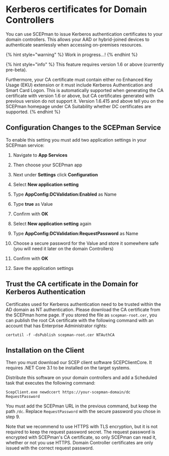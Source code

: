 # Kerberos certificates for Domain Controllers

You can use SCEPman to issue Kerberos authentication certificates to your domain controllers. This allows your AAD or hybrid-joined devices to authenticate seamlessly when accessing on-premises resources.

{% hint style="warning" %}
Work in progress...!
{% endhint %}

{% hint style="info" %}
This feature requires version 1.6 or above (currently pre-beta).

Furthermore, your CA certificate must contain either no Enhanced Key Usage (EKU) extension or it must include Kerberos Authentication and Smart Card Logon. This is automatically supported when generating the CA certificate with version 1.6 or above, but CA certificates generated with previous version do not support it. Version 1.6.415 and above tell you on the SCEPman homepage under CA Suitability whether DC certificates are supported.
{% endhint %}

## Configuration Changes to the SCEPman Service

To enable this setting you must add two application settings in your SCEPman service:

1. Navigate to **App Services**
2. Then choose your SCEPman app
3. Next under **Settings** click **Configuration**
4. Select **New application setting**
5. Type **AppConfig:DCValidation:Enabled** as Name
6. Type **true** as Value
7. Confirm with **OK**

8. Select **New application setting** again
9. Type **AppConfig:DCValidation:RequestPassword** as Name
10. Choose a secure password for the Value and store it somewhere safe (you will need it later on the domain Controllers)
11. Confirm with **OK**

12. Save the application settings

## Trust the CA certificate in the Domain for Kerberos Authentication

Certificates used for Kerberos authentication need to be trusted within the AD domain as NT authentication. Please download the CA certificate from the SCEPman home page. If you stored the file as `scepman-root.cer`, you can publish the root CA certificate with the following command with an account that has Enterprise Administrator rights:

```
certutil -f -dsPublish scepman-root.cer NTAuthCA
```

## Installation on the Client

Then you must download our SCEP client software SCEPClientCore. It requires .NET Core 3.1 to be installed on the target systems.

Distribute this software on your domain controllers and add a Scheduled task that executes the following command:

```
ScepClient.exe newdccert https://your-scepman-domain/dc RequestPassword
```

You must add the SCEPman URL in the previous command, but keep the path `/dc`. Replace `RequestPassword` with the secure password you chose in step 9.

Note that we recommend to use HTTPS with TLS encryption, but it is not required to keep the request password secret. The request password is encrypted with SCEPman's CA certificate, so only SCEPman can read it, whether or not you use HTTPS. Domain Controller certificates are only issued with the correct request password.